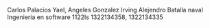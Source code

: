 Carlos Palacios Yael, Angeles Gonzalez Irving Alejendro
Batalla naval
Ingenieria en software
1122Is
1322134358, 1322134335
